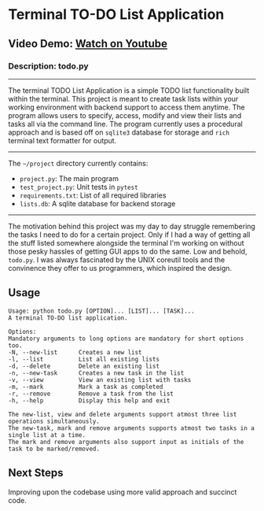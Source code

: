 # Terminal TO-DO List Application

## Video Demo:  [Watch on Youtube](https://youtu.be/xtpRCzKbLwc)

### Description: todo.py

------

The terminal TODO List Application is a simple TODO list functionality built within the terminal. This project is meant to create task lists within your working environment with backend support to access them anytime. The program allows users to specify, access, modify and view their lists and tasks all via the command line. The program currently uses a procedural approach and is based off on `sqlite3` database for storage and `rich` terminal text formatter for output.

------

The `~/project` directory currently contains:

- `project.py`: The main program
- `test_project.py`: Unit tests in `pytest`
- `requirements.txt`: List of all required libraries
- `lists.db`: A sqlite database for backend storage

------

The motivation behind this project was my day to day struggle remembering the tasks I need to do for a certain project. Only if I had a way of getting all the stuff listed somewhere alongside the terminal I'm working on without those pesky hassles of getting GUI apps to do the same. Low and behold, `todo.py`. I was always fascinated by the UNIX coreutil tools and the convinence they offer to us programmers, which inspired the design.

## Usage

    Usage: python todo.py [OPTION]... [LIST]... [TASK]...
    A terminal TO-DO list application.

    Options:
    Mandatory arguments to long options are mandatory for short options too.
    -N, --new-list      Creates a new list
    -l, --list          List all existing lists
    -d, --delete        Delete an existing list
    -n, --new-task      Creates a new task in the list
    -v, --view          View an existing list with tasks
    -m, --mark          Mark a task as completed
    -r, --remove        Remove a task from the list
    -h, --help          Display this help and exit

    The new-list, view and delete arguments support atmost three list operations simultaneously.
    The new-task, mark and remove arguments supports atmost two tasks in a single list at a time.
    The mark and remove arguments also support input as initials of the task to be marked/removed.


## Next Steps
Improving upon the codebase using more valid approach and succinct code.
